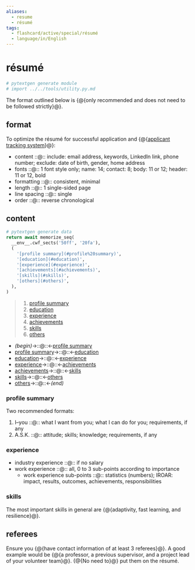 ```yaml
---
aliases:
  - resume
  - résumé
tags:
  - flashcard/active/special/résumé
  - language/in/English
---
```


# résumé

```Python
# pytextgen generate module
# import ../../tools/utility.py.md
```

The format outlined below is {@{only recommended and does not need to be followed strictly}@}. <!--SR:!2027-04-25,804,375-->

## format

To optimize the résumé for successful application and {@{[applicant tracking system](applicant%20tracking%20system.md)}@}: <!--SR:!2028-07-30,1370,350-->

- content ::@:: include: email address, keywords, LinkedIn link, phone number; exclude: date of birth, gender, home address <!--SR:!2028-07-23,1172,270!2029-03-06,1434,373-->
- fonts ::@:: 1 font style only; name: 14; contact: 8; body: 11 or 12; header: 11 or 12, bold <!--SR:!2027-07-21,928,270!2029-01-17,1397,373-->
- formatting ::@:: consistent, minimal <!--SR:!2026-01-13,560,310!2029-12-15,1682,393-->
- length ::@:: 1 single-sided page <!--SR:!2028-01-14,1205,350!2029-10-07,1629,393-->
- line spacing ::@:: single <!--SR:!2028-03-20,1250,350!2030-09-09,1901,393-->
- order ::@:: reverse chronological <!--SR:!2026-04-19,685,330!2030-04-19,1779,393-->

## content

```Python
# pytextgen generate data
return await memorize_seq(
  __env__.cwf_sects('50ff', '20fa'),
  (
    '[profile summary](#profile%20summary)',
    '[education](#education)',
    '[experience](#experience)',
    '[achievements](#achievements)',
    '[skills](#skills)',
    '[others](#others)',
  ),
)
```

<!--pytextgen generate section="50ff"--><!-- The following content is generated at 2024-01-26T12:42:06.721939+08:00. Any edits will be overridden! -->

> 1. [profile summary](#profile%20summary)
> 2. [education](#education)
> 3. [experience](#experience)
> 4. [achievements](#achievements)
> 5. [skills](#skills)
> 6. [others](#others)

<!--/pytextgen-->

<!--pytextgen generate section="20fa"--><!-- The following content is generated at 2024-01-26T12:42:06.646432+08:00. Any edits will be overridden! -->

- _(begin)_→::@::←[profile summary](#profile%20summary) <!--SR:!2026-09-21,765,330!2027-07-24,1068,350-->
- [profile summary](#profile%20summary)→::@::←[education](#education) <!--SR:!2026-09-24,768,330!2029-08-23,1540,330-->
- [education](#education)→::@::←[experience](#experience) <!--SR:!2026-03-13,600,310!2027-01-12,714,290-->
- [experience](#experience)→::@::←[achievements](#achievements) <!--SR:!2026-08-05,545,250!2027-04-09,892,310-->
- [achievements](#achievements)→::@::←[skills](#skills) <!--SR:!2027-08-05,977,290!2026-03-24,610,310-->
- [skills](#skills)→::@::←[others](#others) <!--SR:!2026-07-27,725,330!2028-03-26,1166,310-->
- [others](#others)→::@::←_(end)_ <!--SR:!2028-08-27,1383,350!2026-05-29,715,330-->

<!--/pytextgen-->

### profile summary

Two recommended formats:

1. I–you ::@:: what I want from you; what I can do for you; requirements, if any <!--SR:!2025-11-06,513,310!2030-07-25,1855,393-->
2. A.S.K. ::@:: attitude; skills; knowledge; requirements, if any <!--SR:!2028-07-30,1361,350!2025-07-05,381,373-->

### experience

- industry experience ::@:: if no salary <!--SR:!2029-05-02,1455,330!2025-08-27,421,373-->
- work experience ::@:: all, 0 to 3 sub-points according to importance <!--SR:!2027-07-19,1064,350!2030-04-20,1780,393-->
  - work experience sub-points ::@:: statistics (numbers); IROAR: impact, results, outcomes, achievements, responsibilities <!--SR:!2026-04-01,465,230!2025-07-28,397,373-->

### skills

The most important skills in general are {@{adaptivity, fast learning, and resilience}@}. <!--SR:!2029-05-15,1481,310-->

## referees

Ensure you {@{have contact information of at least 3 referees}@}. A good example would be {@{a professor, a previous supervisor, and a project lead of your volunteer team}@}. {@{No need to}@} put them on the résumé. <!--SR:!2028-05-29,1313,350!2025-12-01,522,270!2028-03-20,1250,350-->
